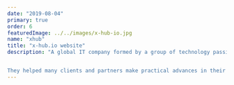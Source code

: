 ```yaml
---
date: "2019-08-04"
primary: true
order: 6
featuredImage: ../../images/x-hub-io.jpg
name: "xhub"
title: "x-hub.io website"
description: "A global IT company formed by a group of technology passionate thriving to utilize their coding culture mindset to solve customer’s real problems.


They helped many clients and partners make practical advances in their digitalization projects by leveraging the experience and problem-solving skills of our experts."
---
```

